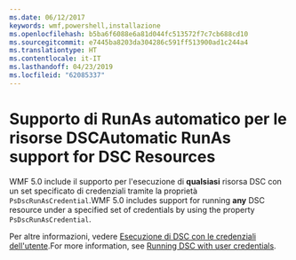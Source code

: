 ```yaml
---
ms.date: 06/12/2017
keywords: wmf,powershell,installazione
ms.openlocfilehash: b5ba6f6088e6a81d044fc513572f7c7cb688cd10
ms.sourcegitcommit: e7445ba8203da304286c591ff513900ad1c244a4
ms.translationtype: HT
ms.contentlocale: it-IT
ms.lasthandoff: 04/23/2019
ms.locfileid: "62085337"
---
```

# <a name="automatic-runas-support-for-dsc-resources"></a><span data-ttu-id="a9fa5-102">Supporto di RunAs automatico per le risorse DSC</span><span class="sxs-lookup"><span data-stu-id="a9fa5-102">Automatic RunAs support for DSC Resources</span></span>

<span data-ttu-id="a9fa5-103">WMF 5.0 include il supporto per l'esecuzione di **qualsiasi** risorsa DSC con un set specificato di credenziali tramite la proprietà `PsDscRunAsCredential`.</span><span class="sxs-lookup"><span data-stu-id="a9fa5-103">WMF 5.0 includes support for running **any** DSC resource under a specified set of credentials by using the property `PsDscRunAsCredential`.</span></span>

<span data-ttu-id="a9fa5-104">Per altre informazioni, vedere [Esecuzione di DSC con le credenziali dell'utente](https://msdn.microsoft.com/powershell/dsc/runasuser).</span><span class="sxs-lookup"><span data-stu-id="a9fa5-104">For more information, see [Running DSC with user credentials](https://msdn.microsoft.com/powershell/dsc/runasuser).</span></span>
